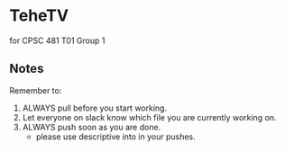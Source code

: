 # TeheTV 

for CPSC 481 T01 Group 1

## Notes

Remember to:
1) ALWAYS pull before you start working.
2) Let everyone on slack know which file you are currently working on.
3) ALWAYS push soon as you are done.
	- please use descriptive into in your pushes.
